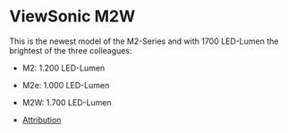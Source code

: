 # ViewSonic M2W

This is the newest model of the M2-Series and with 1700 LED-Lumen the brightest of the three colleagues:

- M2: 1.200 LED-Lumen
- M2e: 1.000 LED-Lumen
- M2W: 1.700 LED-Lumen

- [Attribution](https://github.com/michael-holzheu/Viewsonic-M2W/tree/main/Attribution)
